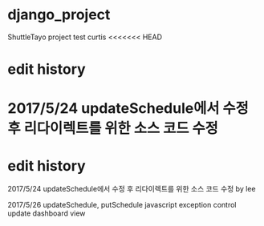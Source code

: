 # django_project
ShuttleTayo project
test curtis
<<<<<<< HEAD

# edit history
2017/5/24
updateSchedule에서 수정 후 리다이렉트를 위한 소스 코드 수정
=======
# edit history
2017/5/24
updateSchedule에서 수정 후 리다이렉트를 위한 소스 코드 수정 by lee

2017/5/26
updateSchedule, putSchedule javascript exception control
update dashboard view

